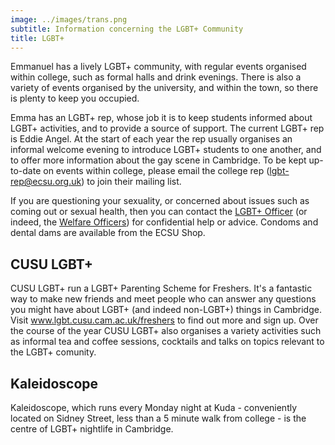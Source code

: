 ```yaml
---
image: ../images/trans.png
subtitle: Information concerning the LGBT+ Community
title: LGBT+
---
```


Emmanuel has a lively LGBT+ community, with regular events organised within college, such as formal halls and drink evenings. There is also a variety of events organised by the university, and within the town, so there is plenty to keep you occupied.

Emma has an LGBT+ rep, whose job it is to keep students informed about LGBT+ activities, and to provide a source of support. The current LGBT+ rep is Eddie Angel. At the start of each year the rep usually organises an informal welcome evening to introduce LGBT+ students to one another, and to offer more information about the gay scene in Cambridge. To be kept up-to-date on events within college, please email the college rep (lgbt-rep@ecsu.org.uk) to join their mailing list.

If you are questioning your sexuality, or concerned about issues such as coming out or sexual health, then you can contact the  [LGBT+ Officer](lgbt_officer.html) (or indeed, the [Welfare Officers](female_welfare.html)) for confidential help or advice. Condoms and dental dams are available from the ECSU Shop.

## CUSU LGBT+


CUSU LGBT+ run a LGBT+ Parenting Scheme for Freshers. It's a fantastic way to make new friends and meet people who can answer any questions you might have about LGBT+ (and indeed non-LGBT+) things in Cambridge. Visit www.lgbt.cusu.cam.ac.uk/freshers to find out more and sign up. Over the course of the year CUSU LGBT+ also organises a variety activities such as informal tea and coffee sessions, cocktails and talks on topics relevant to the LGBT+ comunity.

## Kaleidoscope

Kaleidoscope, which runs every Monday night at Kuda - conveniently located on Sidney Street, less than a 5 minute walk from college - is the centre of LGBT+ nightlife in Cambridge.